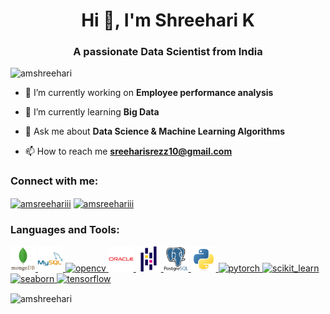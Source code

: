<h1 align="center">Hi 👋, I'm Shreehari K</h1>
<h3 align="center">A passionate Data Scientist from India</h3>

<p align="left"> <img src="https://komarev.com/ghpvc/?username=amshreehari&label=Profile%20views&color=0e75b6&style=flat" alt="amshreehari" /> </p>

- 🔭 I’m currently working on **Employee performance analysis**

- 🌱 I’m currently learning **Big Data**

- 💬 Ask me about **Data Science & Machine Learning Algorithms**

- 📫 How to reach me **sreeharisrezz10@gmail.com**

<h3 align="left">Connect with me:</h3>
<p align="left">
<a href="https://instagram.com/amsreehariii" target="blank"><img align="center" src="https://raw.githubusercontent.com/rahuldkjain/github-profile-readme-
generator/master/src/images/icons/Social/instagram.svg" alt="amsreehariii" height="30" width="40" /></a>
<a href="https://www.linkedin.com/in/shreehari-k-474723262/" target="blank"><img align="center" src="https://raw.githubusercontent.com/rahuldkjain/github-profile-readme-
generator/master/src/images/icons/Social/linked-in-alt.svg" alt="amsreehariii" height="30" width="40" /></a>
  
</p>

<h3 align="left">Languages and Tools:</h3>
<p align="left"> <a href="https://www.mongodb.com/" target="_blank" rel="noreferrer"> <img src="https://raw.githubusercontent.com/devicons/devicon/master/icons/mongodb/mongodb-original-wordmark.svg" alt="mongodb" width="40" height="40"/> </a> <a href="https://www.mysql.com/" target="_blank" rel="noreferrer"> <img src="https://raw.githubusercontent.com/devicons/devicon/master/icons/mysql/mysql-original-wordmark.svg" alt="mysql" width="40" height="40"/> </a> <a href="https://opencv.org/" target="_blank" rel="noreferrer"> <img src="https://www.vectorlogo.zone/logos/opencv/opencv-icon.svg" alt="opencv" width="40" height="40"/> </a> <a href="https://www.oracle.com/" target="_blank" rel="noreferrer"> <img src="https://raw.githubusercontent.com/devicons/devicon/master/icons/oracle/oracle-original.svg" alt="oracle" width="40" height="40"/> </a> <a href="https://pandas.pydata.org/" target="_blank" rel="noreferrer"> <img src="https://raw.githubusercontent.com/devicons/devicon/2ae2a900d2f041da66e950e4d48052658d850630/icons/pandas/pandas-original.svg" alt="pandas" width="40" height="40"/> </a> <a href="https://www.postgresql.org" target="_blank" rel="noreferrer"> <img src="https://raw.githubusercontent.com/devicons/devicon/master/icons/postgresql/postgresql-original-wordmark.svg" alt="postgresql" width="40" height="40"/> </a> <a href="https://www.python.org" target="_blank" rel="noreferrer"> <img src="https://raw.githubusercontent.com/devicons/devicon/master/icons/python/python-original.svg" alt="python" width="40" height="40"/> </a> <a href="https://pytorch.org/" target="_blank" rel="noreferrer"> <img src="https://www.vectorlogo.zone/logos/pytorch/pytorch-icon.svg" alt="pytorch" width="40" height="40"/> </a> <a href="https://scikit-learn.org/" target="_blank" rel="noreferrer"> <img src="https://upload.wikimedia.org/wikipedia/commons/0/05/Scikit_learn_logo_small.svg" alt="scikit_learn" width="40" height="40"/> </a> <a href="https://seaborn.pydata.org/" target="_blank" rel="noreferrer"> <img src="https://seaborn.pydata.org/_images/logo-mark-lightbg.svg" alt="seaborn" width="40" height="40"/> </a> <a href="https://www.tensorflow.org" target="_blank" rel="noreferrer"> <img src="https://www.vectorlogo.zone/logos/tensorflow/tensorflow-icon.svg" alt="tensorflow" width="40" height="40"/> </a> </p>

<p><img align="center" src="https://github-readme-stats.vercel.app/api/top-langs?username=amshreehari&show_icons=true&locale=en&layout=compact" alt="amshreehari" /></p>

